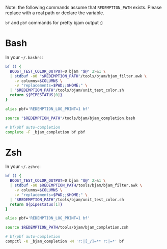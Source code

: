 Note: the following commands assume that `REDEMPTION_PATH` exists. Please replace with a real path or declare the variable.

`bf` and `pbf` commands for pretty bjam output :)

# Bash

In your `~/.bashrc`:

```bash
bf () {
  BOOST_TEST_COLOR_OUTPUT=0 bjam "$@" 2>&1 \
  | stdbuf -o0 "$REDEMPTION_PATH"/tools/bjam/bjam_filter.awk \
    -v columns=$COLUMNS \
    -v "replacements=$PWD;;$HOME;" \
  | "$REDEMPTION_PATH"/tools/bjam/unit_test_color.sh
  return ${PIPESTATUS[0]}
}

alias pbf='REDEMPTION_LOG_PRINT=1 bf'

source "$REDEMPTION_PATH"/tools/bjam/bjam_completion.bash

# bf/pbf auto-completion
complete -F _bjam_completion bf pbf
```

# Zsh

In your `~/.zshrc`:

```bash
bf () {
  BOOST_TEST_COLOR_OUTPUT=0 bjam "$@" 2>&1 \
  | stdbuf -o0 $REDEMPTION_PATH/tools/bjam/bjam_filter.awk \
    -v columns=$COLUMNS \
    -v "replacements=$PWD;;$HOME;" \
  | "$REDEMPTION_PATH"/tools/bjam/unit_test_color.sh
  return ${pipestatus[1]}
}

alias pbf='REDEMPTION_LOG_PRINT=1 bf'

source $REDEMPTION_PATH/tools/bjam/bjam_completion.zsh

# bf/pbf auto-completion
compctl -K _bjam_completion -M 'r:|[_/]=** r:|=*' bf
```
